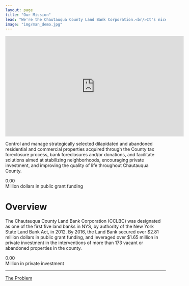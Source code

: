 ```yaml
---
layout: page
title: "Our Mission"
lead: "We're the Chautauqua County Land Bank Corporation.<br/>It's nice to meet you!"
image: "img/man_demo.jpg"
---
```

<iframe class="center-block video" width="560" height="315" src="https://www.youtube.com/embed/hKwv6ZR_d2s?rel=0&amp;showinfo=0" frameborder="0" allowfullscreen></iframe>

Control and manage strategically selected dilapidated and abandoned residential and commercial properties acquired through the County tax foreclosure process, bank foreclosures and/or donations, and facilitate solutions aimed at stabilizing neighborhoods, encouraging private investment, and improving the quality of life throughout Chautauqua County.

<div class="number">
  <div class="col-xs-2">
    <span class="fa fa-dollar number-icon"></span>
  </div>  
  <div class="col-xs-10">
    <div id="odometer" class="odometer public-investment">0.00</div>
    <script>
      $(window).scroll(function() {
         var hT = $('.public-investment').offset().top,
             hH = $('.public-investment').outerHeight(),
             wH = $(window).height(),
             wS = $(this).scrollTop();
          console.log((hT-wH) , wS);
         if (wS > (hT+hH-wH)){
           setTimeout(function(){
               $('.public-investment').html(2.81);
           }, 100);
         }
      });
    </script>
  </div>
  <div class="number-caption">Million dollars in public grant funding</div>
</div>

# Overview

The Chautauqua County Land Bank Corporation (CCLBC) was designated as one of the first five land banks in NYS, by authority of the New York State Land Bank Act, in 2012. By 2016, the Land Bank secured over $2.81 million dollars in public grant funding, and leveraged over $1.65 million in private investment in the interventions of more than 173 vacant or abandoned properties in the county.

<div class="number">
  <div class="col-xs-2">
    <span class="fa fa-dollar number-icon"></span>
  </div>  
  <div class="col-xs-10">
    <div id="odometer" class="odometer private-investment">0.00</div>
    <script>
      $(window).scroll(function() {
         var hT = $('.private-investment').offset().top,
             hH = $('.private-investment').outerHeight(),
             wH = $(window).height(),
             wS = $(this).scrollTop();
          console.log((hT-wH) , wS);
         if (wS > (hT+hH-wH)){
           setTimeout(function(){
               $('.private-investment').html(1.65);
           }, 100);
         }
      });
    </script>
  </div>
  <div class="number-caption">Million in private investment</div>
</div>

<hr>

<a href="problem" class="btn btn-default btn-lg center-block">The Problem <i class="fa fa-arrow-right"></i></a>

